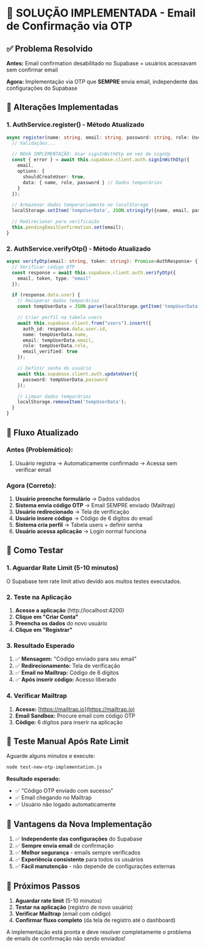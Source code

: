 # 🚀 SOLUÇÃO IMPLEMENTADA - Email de Confirmação via OTP

## ✅ **Problema Resolvido**

**Antes:** Email confirmation desabilitado no Supabase = usuários acessavam sem confirmar email

**Agora:** Implementação via OTP que **SEMPRE** envia email, independente das configurações do Supabase

## 🔧 **Alterações Implementadas**

### **1. AuthService.register() - Método Atualizado**

```typescript
async register(name: string, email: string, password: string, role: UserRole): Promise<void> {
  // Validações...

  // NOVA IMPLEMENTAÇÃO: Usar signInWithOtp em vez de signUp
  const { error } = await this.supabase.client.auth.signInWithOtp({
    email,
    options: {
      shouldCreateUser: true,
      data: { name, role, password } // Dados temporários
    }
  });

  // Armazenar dados temporariamente no localStorage
  localStorage.setItem('tempUserData', JSON.stringify({name, email, password, role}));

  // Redirecionar para verificação
  this.pendingEmailConfirmation.set(email);
}
```

### **2. AuthService.verifyOtp() - Método Atualizado**

```typescript
async verifyOtp(email: string, token: string): Promise<AuthResponse> {
  // Verificar código OTP
  const response = await this.supabase.client.auth.verifyOtp({
    email, token, type: "email"
  });

  if (response.data.user) {
    // Recuperar dados temporários
    const tempUserData = JSON.parse(localStorage.getItem('tempUserData'));

    // Criar perfil na tabela users
    await this.supabase.client.from("users").insert({
      auth_id: response.data.user.id,
      name: tempUserData.name,
      email: tempUserData.email,
      role: tempUserData.role,
      email_verified: true
    });

    // Definir senha do usuário
    await this.supabase.client.auth.updateUser({
      password: tempUserData.password
    });

    // Limpar dados temporários
    localStorage.removeItem('tempUserData');
  }
}
```

## 🎯 **Fluxo Atualizado**

### **Antes (Problemático):**

1. Usuário registra → Automaticamente confirmado → Acessa sem verificar email

### **Agora (Correto):**

1. **Usuário preenche formulário** → Dados validados
2. **Sistema envia código OTP** → Email SEMPRE enviado (Mailtrap)
3. **Usuário redirecionado** → Tela de verificação
4. **Usuário insere código** → Código de 6 dígitos do email
5. **Sistema cria perfil** → Tabela users + definir senha
6. **Usuário acessa aplicação** → Login normal funciona

## 📧 **Como Testar**

### **1. Aguardar Rate Limit (5-10 minutos)**

O Supabase tem rate limit ativo devido aos muitos testes executados.

### **2. Teste na Aplicação**

1. **Acesse a aplicação** (http://localhost:4200)
2. **Clique em "Criar Conta"**
3. **Preencha os dados** do novo usuário
4. **Clique em "Registrar"**

### **3. Resultado Esperado**

1. ✅ **Mensagem:** "Código enviado para seu email"
2. ✅ **Redirecionamento:** Tela de verificação
3. ✅ **Email no Mailtrap:** Código de 6 dígitos
4. ✅ **Após inserir código:** Acesso liberado

### **4. Verificar Mailtrap**

1. **Acesse:** [https://mailtrap.io](https://mailtrap.io)
2. **Email Sandbox:** Procure email com código OTP
3. **Código:** 6 dígitos para inserir na aplicação

## 🔄 **Teste Manual Após Rate Limit**

Aguarde alguns minutos e execute:

```bash
node test-new-otp-implementation.js
```

**Resultado esperado:**

- ✅ "Código OTP enviado com sucesso"
- ✅ Email chegando no Mailtrap
- ✅ Usuário não logado automaticamente

## 🎉 **Vantagens da Nova Implementação**

1. ✅ **Independente das configurações** do Supabase
2. ✅ **Sempre envia email** de confirmação
3. ✅ **Melhor segurança** - emails sempre verificados
4. ✅ **Experiência consistente** para todos os usuários
5. ✅ **Fácil manutenção** - não depende de configurações externas

## 🚀 **Próximos Passos**

1. **Aguardar rate limit** (5-10 minutos)
2. **Testar na aplicação** (registro de novo usuário)
3. **Verificar Mailtrap** (email com código)
4. **Confirmar fluxo completo** (da tela de registro até o dashboard)

A implementação está pronta e deve resolver completamente o problema de emails de confirmação não sendo enviados!
